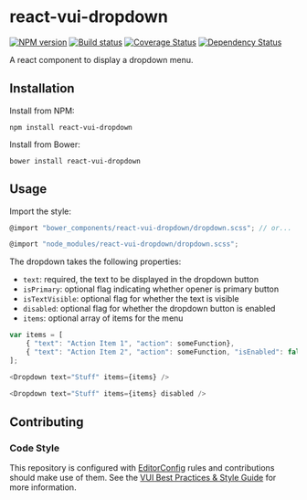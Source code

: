 # react-vui-dropdown 

[![NPM version][npm-image]][npm-url]
[![Build status][ci-image]][ci-url]
[![Coverage Status][coverage-image]][coverage-url]
[![Dependency Status][dependencies-image]][dependencies-url]

A react component to display a dropdown menu.

## Installation

Install from NPM:
```shell
npm install react-vui-dropdown
```

Install from Bower:
```shell
bower install react-vui-dropdown
```

## Usage

Import the style:

```javascript
@import "bower_components/react-vui-dropdown/dropdown.scss"; // or...

@import "node_modules/react-vui-dropdown/dropdown.scss";
```

The dropdown takes the following properties:

* `text`: required, the text to be displayed in the dropdown button
* `isPrimary`: optional flag indicating whether opener is primary button
* `isTextVisible`: optional flag for whether the text is visible
* `disabled`: optional flag for whether the dropdown button is enabled
* `items`: optional array of items for the menu

```javascript
var items = [
	{ "text": "Action Item 1", "action": someFunction},
	{ "text": "Action Item 2", "action": someFunction, "isEnabled": false}
];

<Dropdown text="Stuff" items={items} />

<Dropdown text="Stuff" items={items} disabled />
```

## Contributing

### Code Style

This repository is configured with [EditorConfig](http://editorconfig.org) rules and contributions should make use of them. See the [VUI Best Practices & Style Guide](https://github.com/Brightspace/valence-ui-docs/wiki/Best-Practices-&-Style-Guide) for more information.

[npm-url]: https://www.npmjs.org/package/react-vui-dropdown
[npm-image]: https://img.shields.io/npm/v/react-vui-dropdown.svg
[ci-url]: https://travis-ci.org/Brightspace/react-valence-ui-dropdown
[ci-image]: https://img.shields.io/travis-ci/Brightspace/react-valence-ui-dropdown.svg
[coverage-url]: https://coveralls.io/r/Brightspace/react-valence-ui-dropdown?branch=master
[coverage-image]: https://img.shields.io/coveralls/Brightspace/react-valence-ui-dropdown.svg
[dependencies-url]: https://david-dm.org/brightspace/react-valence-ui-dropdown
[dependencies-image]: https://img.shields.io/david/Brightspace/react-valence-ui-dropdown.svg
